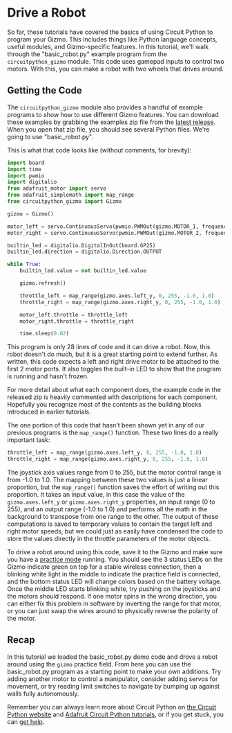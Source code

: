 # Drive a Robot

So far, these tutorials have covered the basics of using Circuit Python to program your Gizmo. This includes things like Python language concepts, useful modules, and Gizmo-specific features. In this tutorial, we'll walk through the "basic_robot.py" example program from the `circuitpython_gizmo` module. This code uses gamepad inputs to control two motors. With this, you can make a robot with two wheels that drives around.

## Getting the Code

The `circuitpython_gizmo` module also provides a handful of example programs to show how to use different Gizmo features. You can download these examples by grabbing the examples zip file from the [latest release](https://github.com/gizmo-platform/CircuitPython_Gizmo/releases/latest). When you open that zip file, you should see several Python files. We're going to use "basic_robot.py".

This is what that code looks like (without comments, for brevity):

```Python
import board
import time
import pwmio
import digitalio
from adafruit_motor import servo
from adafruit_simplemath import map_range
from circuitpython_gizmo import Gizmo

gizmo = Gizmo()

motor_left = servo.ContinuousServo(pwmio.PWMOut(gizmo.MOTOR_1, frequency=50))
motor_right = servo.ContinuousServo(pwmio.PWMOut(gizmo.MOTOR_2, frequency=50))

builtin_led = digitalio.DigitalInOut(board.GP25)
builtin_led.direction = digitalio.Direction.OUTPUT

while True:
    builtin_led.value = not builtin_led.value

    gizmo.refresh()

    throttle_left = map_range(gizmo.axes.left_y, 0, 255, -1.0, 1.0)
    throttle_right = map_range(gizmo.axes.right_y, 0, 255, -1.0, 1.0)

    motor_left.throttle = throttle_left
    motor_right.throttle = throttle_right

    time.sleep(0.02)
```

This program is only 28 lines of code and it can drive a robot. Now, this robot doesn't do much, but it is a great starting point to extend further. As written, this code expects a left and right drive motor to be attached to the first 2 motor ports. It also toggles the built-in LED to show that the program is running and hasn't frozen.

For more detail about what each component does, the example code in the released zip is heavily commented with descriptions for each component. Hopefully you recognize most of the contents as the building blocks introduced in earlier tutorials.

The one portion of this code that hasn't been shown yet in any of our previous programs is the `map_range()` function. These two lines do a really important task:

```Python
throttle_left = map_range(gizmo.axes.left_y, 0, 255, -1.0, 1.0)
throttle_right = map_range(gizmo.axes.right_y, 0, 255, -1.0, 1.0)
```

The joystick axis values range from 0 to 255, but the motor control
range is from -1.0 to 1.0.  The mapping between these two values is just
a linear proportion, but the `map_range()` function saves the effort of
writing out this proportion.  It takes an input value, in this case
the value of the `gizmo.axes.left_y` or `gizmo.axes.right_y` properties, an input range (0 to 255),
and an output range (-1.0 to 1.0) and performs all the math in the
background to transpose from one range to the other.  The output of
these computations is saved to temporary values to contain the target
left and right motor speeds, but we could just as easily have
condensed the code to store the values directly in the throttle parameters of the motor objects.

To drive a robot around using this code, save it to the Gizmo and
make sure you have a [practice mode](/field/practice.md) running.  You
should see the 3 status LEDs on the Gizmo indicate green on top for a
stable wireless connection, then a blinking white light in the middle
to indicate the practice field is connected, and the bottom status LED
will change colors based on the battery voltage.  Once the middle LED
starts blinking white, try pushing on the joysticks and the motors
should respond.  If one motor spins in the wrong direction, you can
either fix this problem in software by inverting the range for that
motor, or you can just swap the wires around to physically reverse the
polarity of the motor.

## Recap

In this tutorial we loaded the basic_robot.py demo code and drove a robot
around using the `gizmo` practice field.  From here you can use the
basic_robot.py program as a starting point to make your own additions.
Try adding another motor to control a manipulator, consider adding
servos for movement, or try reading limit switches to navigate by
bumping up against walls fully autonomously.

Remember you can always learn more about Circuit Python on [the Circuit Python website](https://docs.circuitpython.org/) and [Adafruit Circuit Python tutorials](https://learn.adafruit.com/welcome-to-circuitpython), or if you get stuck, you
can [get help](/appendix/help.md).
